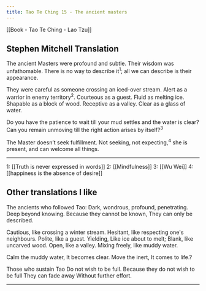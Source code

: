 ```yaml
---
title: Tao Te Ching 15 - The ancient masters 
---
```

[[Book - Tao Te Ching - Lao Tzu]]

## Stephen Mitchell Translation
The ancient Masters were profound and subtle.
Their wisdom was unfathomable.
There is no way to describe it<sup>1</sup>;
all we can describe is their appearance.

They were careful as someone crossing an iced-over stream.
Alert as a warrior in enemy territory<sup>2</sup>.
Courteous as a guest.
Fluid as melting ice.
Shapable as a block of wood.
Receptive as a valley.
Clear as a glass of water.

Do you have the patience to wait
till your mud settles and the water is clear?
Can you remain unmoving
till the right action arises by itself?<sup>3</sup>

The Master doesn’t seek fulfillment.
Not seeking, not expecting,<sup>4</sup>
she is present, and can welcome all things.

-------------------
1: [[Truth is never expressed in words]]
2: [[Mindfulness]]
3: [[Wu Wei]]
4: [[happiness is the absence of desire]]

## Other translations I like
The ancients who followed Tao: Dark, wondrous, profound, penetrating. 
Deep beyond knowing. Because they cannot be known, 
They can only be described. 

Cautious, like crossing a winter stream.
Hesitant, like respecting one's neighbours.
Polite, like a guest.
Yielding, Like ice about to melt;
Blank, like uncarved wood.
Open, like a valley.
Mixing freely, like muddy water.

Calm the muddy water, It becomes clear.
Move the inert, It comes to life.?

Those who sustain Tao Do not wish to be full.
Because they do not wish to be full They can fade away Without further effort.

-------------------

